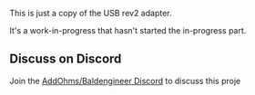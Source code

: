 This is just a copy of the USB rev2 adapter.

It's a work-in-progress that hasn't started the in-progress part.

## Discuss on Discord
Join the [AddOhms/Baldengineer Discord](https://discord.gg/Q3xzyuWqm6) to discuss this proje